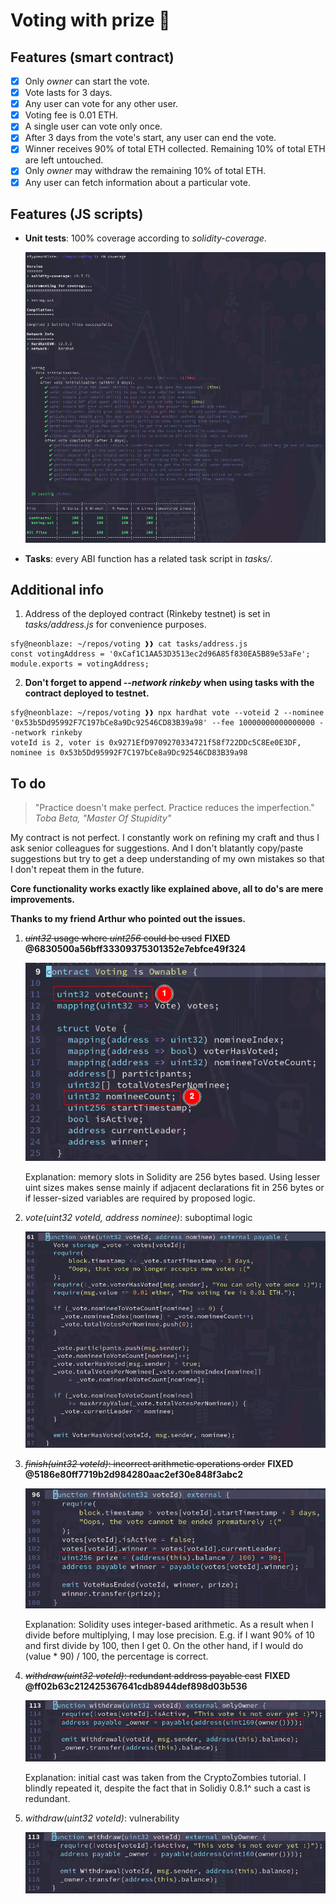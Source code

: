 # Voting with prize 💫

## Features (smart contract)

- [x] Only *owner* can start the vote.
- [x] Vote lasts for 3 days.
- [x] Any user can vote for any other user.
- [x] Voting fee is 0.01 ETH.
- [x] A single user can vote only once.
- [x] After 3 days from the vote's start, any user can end the vote.
- [x] Winner receives 90% of total ETH collected. Remaining 10% of total ETH are left untouched.
- [x] Only *owner* may withdraw the remaining 10% of total ETH.
- [x] Any user can fetch information about a particular vote.

## Features (JS scripts)

- **Unit tests**: 100% coverage according to *solidity-coverage*.

  ![](coverage.png)

- **Tasks**: every ABI function has a related task script in *tasks/*.

## Additional info

1. Address of the deployed contract (Rinkeby testnet) is set in *tasks/address.js* for convenience purposes.

```
sfy@neonblaze: ~/repos/voting ❱❱ cat tasks/address.js
const votingAddress = '0xCaf1C1AA53D3513ec2d96A85f830EA5B89e53aFe';
module.exports = votingAddress;
```

2. **Don't forget to append _--network rinkeby_ when using tasks with the contract deployed to testnet.**

```
sfy@neonblaze: ~/repos/voting ❱❱ npx hardhat vote --voteid 2 --nominee '0x53b5Dd95992F7C197bCe8a9Dc92546CD83B39a98' --fee 10000000000000000 --network rinkeby
voteId is 2, voter is 0x9271EfD9709270334721f58f722DDc5C8Ee0E3DF, nominee is 0x53b5Dd95992F7C197bCe8a9Dc92546CD83B39a98
```

## To do

> "Practice doesn't make perfect. Practice reduces the imperfection."
> _Toba Beta, "Master Of Stupidity"_

My contract is not perfect. I constantly work on refining my craft and thus I ask senior colleagues for suggestions. And I don't blatantly copy/paste suggestions but try to get a deep understanding of my own mistakes so that I don't repeat them in the future.

**Core functionality works exactly like explained above, all to do's are mere improvements.**

**Thanks to my friend Arthur who pointed out the issues.**

1. ~~_uint32_ usage where _uint256_ could be used~~ **FIXED @6830500a56bff33309375301352e7ebfce49f324**

    ![](todo/1.png)

    Explanation: memory slots in Solidity are 256 bytes based.
    Using lesser uint sizes makes sense mainly if adjacent declarations fit in 256 bytes or if lesser-sized variables are required by proposed logic.

2. _vote(uint32 voteId, address nominee)_: suboptimal logic

    ![](todo/2.png)

3. ~~_finish(uint32 voteId)_: incorrect arithmetic operations order~~ **FIXED @5186e80ff7719b2d984280aac2ef30e848f3abc2**

    ![](todo/3.png)

    Explanation: Solidity uses integer-based arithmetic. As a result when I divide before multiplying, I may lose precision.
    E.g. if I want 90% of 10 and first divide by 100, then I get 0.
    On the other hand, if I would do (value * 90) / 100, the percentage is correct.

4. ~~_withdraw(uint32 voteId)_: redundant address payable cast~~ **FIXED @ff02b63c212425367641cdb8944def898d03b536**

    ![](todo/4.png)

    Explanation: initial cast was taken from the CryptoZombies tutorial.
    I blindly repeated it, despite the fact that in Solidiy 0.8.1^ such a cast is redundant. 

5. _withdraw(uint32 voteId)_: vulnerability

    ![](todo/5.png)
